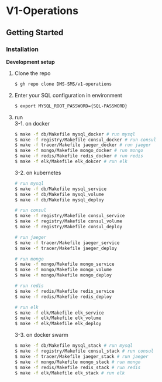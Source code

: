 # V1-Operations
## Getting Started
### Installation
__Development setup__
1. Clone the repo
    ```bash
    $ gh repo clone DMS-SMS/v1-operations
    ```
2. Enter your SQL configuration in environment
    ```bash
    $ export MYSQL_ROOT_PASSWORD={SQL-PASSWORD}
    ```
3. run  
    3-1. on docker
    ```bash
    $ make -f db/Makefile mysql_docker # run mysql
    $ make -f registry/Makefile consul_docker # run consul
    $ make -f tracer/Makefile jaeger_docker # run jaeger
    $ make -f mongo/Makefile mongo_docker # run mongo
    $ make -f redis/Makefile redis_docker # run redis
    $ make -f elk/Makefile elk_dokcer # run elk
    ```
    3-2. on kubernetes
    ```bash
    # run mysql
    $ make -f db/Makefile mysql_service
    $ make -f db/Makefile mysql_volume
    $ make -f db/Makefile mysql_deploy

    # run consul
    $ make -f registry/Makefile consul_service
    $ make -f registry/Makefile consul_volume
    $ make -f registry/Makefile consul_deploy

    # run jaeger
    $ make -f tracer/Makefile jaeger_service
    $ make -f tracer/Makefile jaeger_deploy

    # run mongo
    $ make -f mongo/Makefile mongo_service
    $ make -f mongo/Makefile mongo_volume
    $ make -f mongo/Makefile mongo_deploy

    # run redis
    $ make -f redis/Makefile redis_service
    $ make -f redis/Makefile redis_deploy
   
    # run elk
    $ make -f elk/Makefile elk_service
    $ make -f elk/Makefile elk_volume
    $ make -f elk/Makefile elk_deploy 
    ```
    3-3. on docker swarm
    ``` bash
    $ make -f db/Makefile mysql_stack # run mysql
    $ make -f registry/Makefile consul_stack # run consul
    $ make -f tracer/Makefile jaeger_stack # run jaeger
    $ make -f mongo/Makefile mongo_stack # run mongo
    $ make -f redis/Makefile redis_stack # run redis
    $ make -f elk/Makefile elk_stack # run elk
    ```
 